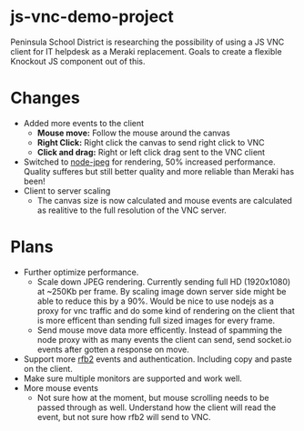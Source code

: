 js-vnc-demo-project
===================

Peninsula School District is researching the possibility of using a JS VNC client for IT helpdesk as a Meraki replacement. Goals to create a flexible Knockout JS component out of this.

Changes
=========

- Added more events to the client
  - **Mouse move:** Follow the mouse around the canvas
  - **Right Click:** Right click the canvas to send right click to VNC
  - **Click and drag:** Right or left click drag sent to the VNC client
- Switched to [node-jpeg](https://github.com/pkrumins/node-jpeg) for rendering, 50% increased performance. Quality sufferes but still better quality and more reliable than Meraki has been!
- Client to server scaling
  - The canvas size is now calculated and mouse events are calculated as realitive to the full resolution of the VNC server.


Plans
=====

- Further optimize performance.
  - Scale down JPEG rendering. Currently sending full HD (1920x1080) at ~250Kb per frame. By scaling image down server side might be able to reduce this by a 90%. Would be nice to use nodejs as a proxy for vnc traffic and do some kind of rendering on the client that is more efficent than sending full sized images for every frame. 
  - Send mouse move data more efficently. Instead of spamming the node proxy with as many events the client can send, send socket.io events after gotten a response on move.
- Support more [rfb2](https://github.com/sidorares/node-rfb2) events and authentication. Including copy and paste on the client.
- Make sure multiple monitors are supported and work well.
- More mouse events
  - Not sure how at the moment, but mouse scrolling needs to be passed through as well. Understand how the client will read the event, but not sure how rfb2 will send to VNC.
